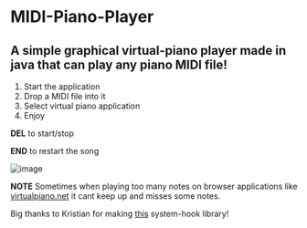 # MIDI-Piano-Player
## A simple graphical virtual-piano player made in java that can play any piano MIDI file!

1. Start the application
2. Drop a MIDI file into it 
3. Select virtual piano application 
4. Enjoy

**DEL** to start/stop

**END** to restart the song

![image](https://user-images.githubusercontent.com/51513175/123486969-58f06300-d60d-11eb-91df-e53718d22e64.png)


**NOTE** Sometimes when playing too many notes on browser applications like [virtualpiano.net](https://virtualpiano.net/) it cant keep up and misses some notes.

Big thanks to Kristian for making [this](https://github.com/kristian/system-hook) system-hook library!
